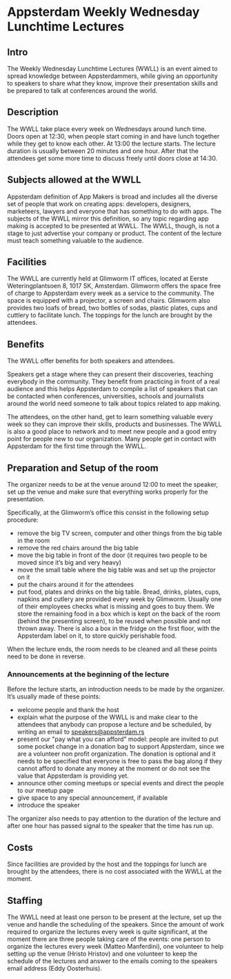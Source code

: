# Appsterdam Weekly Wednesday Lunchtime Lectures

## Intro

The Weekly Wednesday Lunchtime Lectures (WWLL) is an event aimed to spread knowledge between Appsterdammers, while giving an opportunity to speakers to share what they know, improve their presentation skills and be prepared to talk at conferences around the world.

## Description

The WWLL take place every week on Wednesdays around lunch time. Doors open at 12:30, when people start coming in and have lunch together while they get to know each other. At 13:00 the lecture starts. The lecture duration is usually between 20 minutes and one hour. After that the attendees get some more time to discuss freely until doors close at 14:30.

## Subjects allowed at the WWLL

Appsterdam definition of App Makers is broad and includes all the diverse set of people that work on creating apps: developers, designers, marketeers, lawyers and everyone that has something to do with apps. The subjects of the WWLL mirror this definition, so any topic regarding app making is accepted to be presented at WWLL. The WWLL, though, is not a stage to just advertise your company or product. The content of the lecture must teach something valuable to the audience.

## Facilities

The WWLL are currently held at Glimworm IT offices, located at Eerste Weteringplantsoen 8, 1017 SK, Amsterdam. Glimworm offers the space free of charge to Appsterdam every week as a service to the community. The space is equipped with a projector, a screen and chairs. Glimworm also provides two loafs of bread, two bottles of sodas, plastic plates, cups and cuttlery to facilitate lunch. The toppings for the lunch are brought by the attendees.

## Benefits

The WWLL offer benefits for both speakers and attendees.

Speakers get a stage where they can present their discoveries, teaching everybody in the community. They benefit from practicing in front of a real audience and this helps Appsterdam to compile a list of speakers that can be contacted when conferences, universities, schools and journalists around the world need someone to talk about topics related to app making.

The attendees, on the other hand, get to learn something valuable every week so they can improve their skills, products and businesses. The WWLL is also a good place to network and to meet new people and a good entry point for people new to our organization. Many people get in contact with Appsterdam for the first time through the WWLL.

## Preparation and Setup of the room

The organizer needs to be at the venue around 12:00 to meet the speaker, set up the venue and make sure that everything works properly for the presentation.

Specifically, at the Glimworm’s office this consist in the following setup procedure:

- remove the big TV screen, computer and other things from the big table in the room
- remove the red chairs around the big table
- move the big table in front of the door (it requires two people to be moved since it’s big and very heavy)
- move the small table where the big table was and set up the projector on it
- put the chairs around it for the attendees
- put food, plates and drinks on the big table. Bread, drinks, plates, cups, napkins and cutlery are provided every week by Glimworm. Usually one of their employees checks what is missing and goes to buy them. We store the remaining food in a box which is kept on the back of the room (behind the presenting screen), to be reused when possible and not thrown away. There is also a box in the fridge on the first floor, with the Appsterdam label on it, to store quickly perishable food.

When the lecture ends, the room needs to be cleaned and all these points need to be done in reverse.

### Announcements at the beginning of the lecture

Before the lecture starts, an introduction needs to be made by the organizer. It’s usually made of these points:

- welcome people and thank the host
- explain what the purpose of the WWLL is and make clear to the attendees that anybody can propose a lecture and be scheduled, by writing an email to speakers@appsterdam.rs
- present our "pay what you can afford" model: people are invited to put some pocket change in a donation bag to support Appsterdam, since we are a volunteer non profit organization. The donation is optional and it needs to be specified that everyone is free to pass the bag along if they cannot afford to donate any money at the moment or do not see the value that Appsterdam is providing yet.
- announce other coming meetups or special events and direct the people to our meetup page
- give space to any special announcement, if available
- introduce the speaker

The organizer also needs to pay attention to the duration of the lecture and after one hour has passed signal to the speaker that the time has run up.

## Costs

Since facilities are provided by the host and the toppings for lunch are brought by the attendees, there is no cost associated with the WWLL at the moment.

## Staffing

The WWLL need at least one person to be present at the lecture, set up the venue and handle the scheduling of the speakers. Since the amount of work required to organize the lectures every week is quite significant, at the moment there are three people taking care of the events: one person to organize the lectures every week (Matteo Manferdini), one volunteer to help setting up the venue (Hristo Hristov) and one volunteer to keep the schedule of the lectures and answer to the emails coming to the speakers email address (Eddy Oosterhuis).
